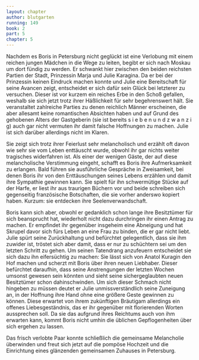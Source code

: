 ```yaml
---
layout: chapter
author: blutgarten
running: 149
book: 2
part: 5
chapter: 5
---
```

Nachdem es Boris in Petersburg nicht geglückt ist eine Verlobung mit einem reichen jungen Mädchen in die Wege zu leiten, begibt er sich nach Moskau um dort fündig zu werden. Er schwankt hier zwischen den beiden reichsten Partien der Stadt, Prinzessin Marja und Julie Karagina. Da er bei der Prinzessin keinen Eindruck machen konnte und Julie eine Bereitschaft für seine Avancen zeigt, entscheidet er sich dafür sein Glück bei letzterer zu versuchen. Dieser ist vor kurzem ein reiches Erbe in den Schoß gefallen, weshalb sie sich jetzt trotz ihrer Häßlichkeit für sehr begehrenswert hält. Sie veranstaltet zahlreiche Parties zu denen reichlich Männer erscheinen, die aber allesamt keine romantischen Absichten haben und auf Grund des gehobenen Alters der Gastgeberin (sie ist bereits s i e b e n u n d z w a n z i g) auch gar nicht vermuten ihr damit falsche Hoffnungen zu machen. Julie ist sich darüber allerdings nicht im Klaren.

Sie zeigt sich trotz ihrer Feierlust sehr melancholisch und erzählt oft davon wie sehr sie vom Leben enttäuscht wurde, obwohl ihr gar nichts weiter tragisches widerfahren ist. Als einer der wenigen Gäste, der auf diese melancholische Verstimmung eingeht, schafft es Boris ihre Aufmerksamkeit zu erlangen. Bald führen sie ausführliche Gespräche in Zweisamkeit, bei denen Boris ihr von den Enttäuschungen seines Lebens erzählen und damit ihre Sympathie gewinnen kann. Sie spielt für ihn schwermütige Stücke auf der Harfe, er liest ihr aus traurigen Büchern vor und beide schreiben sich gegenseitig französische Botschaften, die sie vorher anderswo kopiert haben. Kurzum: sie entdecken ihre Seelenverwandschaft.

Boris kann sich aber, obwohl er gedanklich schon lange ihre Besitztümer für sich beansprucht hat, wiederholt nicht dazu durchringen ihr einen Antrag zu machen. Er empfindet ihr gegenüber insgeheim eine Abneigung und hat Skrupel davor sich fürs Leben an eine Frau zu binden, die er gar nicht liebt. Julie spürt seine Zurückhaltung und befürchtet gelegentlich, dass sie ihm zuwider ist, tröstet sich aber damit, dass er nur zu schüchtern sei um den letzten Schritt zu gehen. Um seinen Tatendrang anzufeuern entscheidet sie sich dazu ihn eifersüchtig zu machen: Sie lässt sich von Anatol Kuragin den Hof machen und scherzt mit Boris über ihren neuen Liebhaber. Dieser befürchtet daraufhin, dass seine Anstrengungen der letzten Wochen umsonst gewesen sein könnten und sieht seine sichergeglaubten neuen Besitztümer schon dahinschwinden. Um sich dieser Schmach nicht hingeben zu müssen deutet er Julie unmissverständlich seine Zuneigung an, in der Hoffnung ihre Hand ohne eine größere Geste gewinnen zu können. Diese erwartet von ihrem zukünftigen Bräutigam allerdings ein offenes Liebesgeständnis, das er ihr gegenüber mit florierenden Worten aussprechen soll. Da sie das aufgrund ihres Reichtums auch von ihm erwarten kann, kommt Boris nicht umhin die üblichen Gepflogenheiten über sich ergehen zu lassen.

Das frisch verlobte Paar konnte schließlich die gemeinsame Melancholie überwinden und freut sich jetzt auf die pompöse Hochzeit und die Einrichtung eines glänzenden gemeinsamen Zuhauses in Petersburg. 